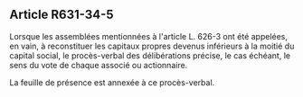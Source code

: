 Article R631-34-5
----
Lorsque les assemblées mentionnées à l'article L. 626-3 ont été appelées, en
vain, à reconstituer les capitaux propres devenus inférieurs à la moitié du
capital social, le procès-verbal des délibérations précise, le cas échéant, le
sens du vote de chaque associé ou actionnaire.

La feuille de présence est annexée à ce procès-verbal.
